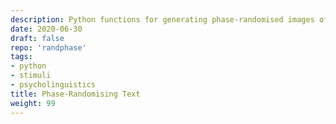 ```yaml
---
description: Python functions for generating phase-randomised images of text (or other images).
date: 2020-06-30
draft: false
repo: 'randphase'
tags:
- python
- stimuli
- psycholinguistics
title: Phase-Randomising Text
weight: 99
---
```

